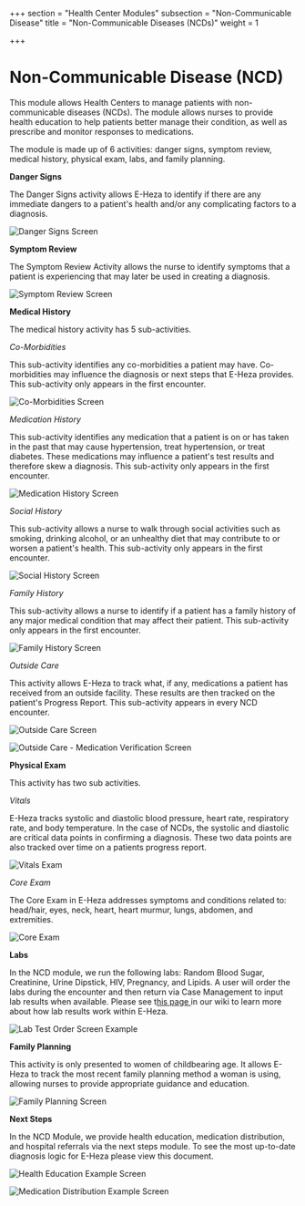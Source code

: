 +++
section = "Health Center Modules"
subsection = "Non-Communicable Disease"
title = "Non-Communicable Diseases (NCDs)"
weight = 1

+++
# Non-Communicable Disease (NCD)

This module allows Health Centers to manage patients with non-communicable diseases (NCDs). The module allows nurses to provide health education to help patients better manage their condition, as well as prescribe and monitor responses to medications.

The module is made up of 6 activities: danger signs, symptom review, medical history, physical exam, labs, and family planning.

**Danger Signs**

The Danger Signs activity allows E-Heza to identify if there are any immediate dangers to a patient's health and/or any complicating factors to a diagnosis.

![](/uploads/danger-signs-1.jpg "Danger Signs Screen ")

**Symptom Review**

The Symptom Review Activity allows the nurse to identify symptoms that a patient is experiencing that may later be used in creating a diagnosis.

![](/uploads/symptom-review-2.jpg "Symptom Review Screen")

**Medical History**

The medical history activity has 5 sub-activities.

_Co-Morbidities_

This sub-activity identifies any co-morbidities a patient may have. Co-morbidities may influence the diagnosis or next steps that E-Heza provides. This sub-activity only appears in the first encounter.

![](/uploads/medical-history-1.jpg "Co-Morbidities Screen ")

_Medication History_

This sub-activity identifies any medication that a patient is on or has taken in the past that may cause hypertension, treat hypertension, or treat diabetes. These medications may influence a patient's test results and therefore skew a diagnosis. This sub-activity only appears in the first encounter.

![](/uploads/medical-history-22.jpg "Medication History Screen ")

_Social History_

This sub-activity allows a nurse to walk through social activities such as smoking, drinking alcohol, or an unhealthy diet that may contribute to or worsen a patient's health. This sub-activity only appears in the first encounter.

![](/uploads/medical-history-7.jpg "Social History Screen ")

_Family History_

This sub-activity allows a nurse to identify if a patient has a family history of any major medical condition that may affect their patient. This sub-activity only appears in the first encounter.

![](/uploads/medical-history-16.jpg "Family History Screen ")

_Outside Care_

This activity allows E-Heza to track what, if any, medications a patient has received from an outside facility. These results are then tracked on the patient's Progress Report. This sub-activity appears in every NCD encounter.

![](/uploads/subs-vis-copy.jpg "Outside Care Screen ")

![](/uploads/subs-vis.jpg "Outside Care - Medication Verification Screen")

**Physical Exam**

This activity has two sub activities.

_Vitals_

E-Heza tracks systolic and diastolic blood pressure, heart rate, respiratory rate, and body temperature. In the case of NCDs, the systolic and diastolic are critical data points in confirming a diagnosis. These two data points are also tracked over time on a patients progress report.

![](/uploads/physical-exam-vitals-1.jpg "Vitals Exam")

_Core Exam_

The Core Exam in E-Heza addresses symptoms and conditions related to: head/hair, eyes, neck, heart, heart murmur, lungs, abdomen, and extremities.

![](/uploads/physical-exam-core-1.jpg "Core Exam")

**Labs**

In the NCD module, we run the following labs: Random Blood Sugar, Creatinine, Urine Dipstick, HIV, Pregnancy, and Lipids. A user will order the labs during the encounter and then return via Case Management to input lab results when available. Please see t[his page ](https://tip-global-health.github.io/eheza-documentation/user_docs/laboratory-with-pending-results-management/)in our wiki to learn more about how lab results work within E-Heza.

![](/uploads/lab-example.jpg "Lab Test Order Screen Example")

**Family Planning**

This activity is only presented to women of childbearing age. It allows E-Heza to track the most recent family planning method a woman is using, allowing nurses to provide appropriate guidance and education.

![](/uploads/family-planning.jpg "Family Planning Screen")

**Next Steps**

In the NCD Module, we provide health education, medication distribution, and hospital referrals via the next steps module. To see the most up-to-date diagnosis logic for E-Heza please view this document.

![](/uploads/health-education-example.jpg "Health Education Example Screen")

![](/uploads/next-steps-template.jpg "Medication Distribution Example Screen")
